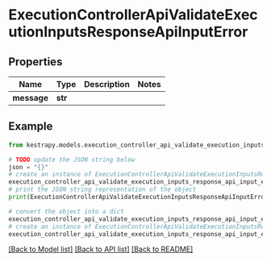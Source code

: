 # ExecutionControllerApiValidateExecutionInputsResponseApiInputError


## Properties

Name | Type | Description | Notes
------------ | ------------- | ------------- | -------------
**message** | **str** |  | 

## Example

```python
from kestrapy.models.execution_controller_api_validate_execution_inputs_response_api_input_error import ExecutionControllerApiValidateExecutionInputsResponseApiInputError

# TODO update the JSON string below
json = "{}"
# create an instance of ExecutionControllerApiValidateExecutionInputsResponseApiInputError from a JSON string
execution_controller_api_validate_execution_inputs_response_api_input_error_instance = ExecutionControllerApiValidateExecutionInputsResponseApiInputError.from_json(json)
# print the JSON string representation of the object
print(ExecutionControllerApiValidateExecutionInputsResponseApiInputError.to_json())

# convert the object into a dict
execution_controller_api_validate_execution_inputs_response_api_input_error_dict = execution_controller_api_validate_execution_inputs_response_api_input_error_instance.to_dict()
# create an instance of ExecutionControllerApiValidateExecutionInputsResponseApiInputError from a dict
execution_controller_api_validate_execution_inputs_response_api_input_error_from_dict = ExecutionControllerApiValidateExecutionInputsResponseApiInputError.from_dict(execution_controller_api_validate_execution_inputs_response_api_input_error_dict)
```
[[Back to Model list]](../README.md#documentation-for-models) [[Back to API list]](../README.md#documentation-for-api-endpoints) [[Back to README]](../README.md)


